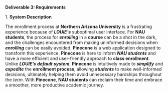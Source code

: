 **Deliverable 3: Requirements**

1\. **System Description**

The enrollment process at **Northern Arizona University** is a frustrating experience because of **_LOUIE's_** suboptimal user interface. For **NAU students**, the process for **_enrolling_** in a **course** can be a shot in the dark, and the challenges encountered from making uninformed decisions when **_enrolling_** can be easily avoided. **Pinecone** is a web application designed to transform this experience. **Pinecone** is here to inform **_NAU students_** and have a more efficient and user-friendly approach to **class enrollment**. Unlike **_LOUIE’s_** **_default system_**, **Pinecone** is intuitively made to **_simplify_** and **_expedite_** the **enrollment process**, allowing **_students_** to make well-informed decisions, ultimately helping them avoid unnecessary hardships throughout the _term_. With **Pinecone**, **NAU students** can reclaim their time and embrace a smoother, more productive academic journey.&#x20;

